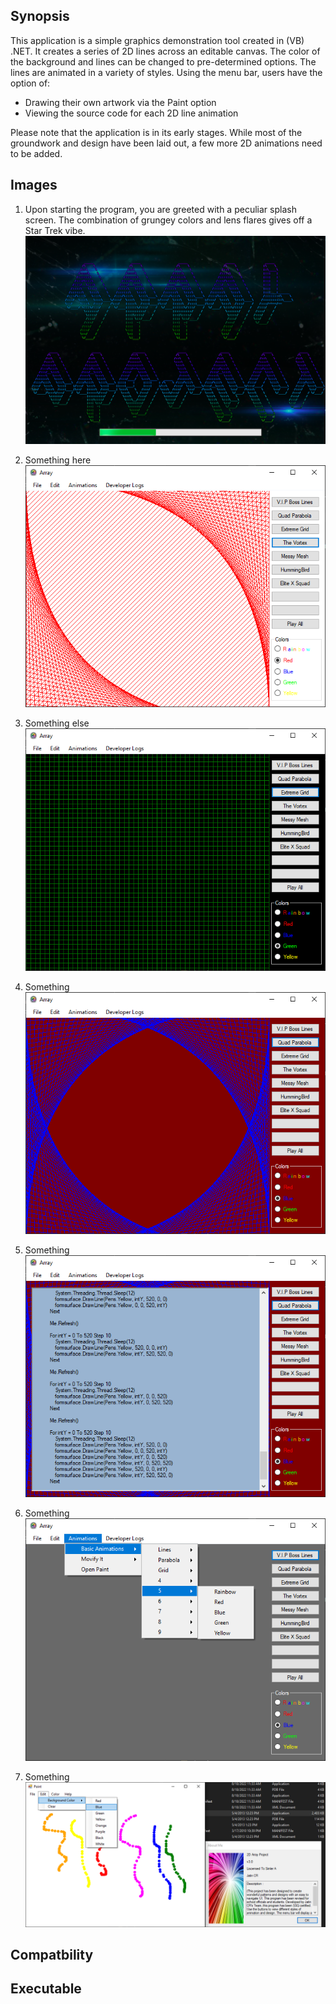 ## Synopsis
This application is a simple graphics demonstration tool created in (VB) .NET.
It creates a series of 2D lines across an editable canvas. The color of the
background and lines can be changed to pre-determined options. The lines are
animated in a variety of styles. Using the menu bar, users have the option of:

* Drawing their own artwork via the Paint option
* Viewing the source code for each 2D line animation

Please note that the application is in its early stages. While most of the
groundwork and design have been laid out, a few more 2D animations need to
be added.

## Images
1. Upon starting the program, you are greeted with a peculiar splash screen.
The combination of grungey colors and lens flares gives off a Star Trek
vibe.
![Startup](img-graphics/Graphics-1.png)

2. Something here
![First](img-graphics/Graphics-2.png)

3. Something else
![Grid](img-graphics/Graphics-3.PNG)

4. Something
![Parabola](img-graphics/Graphics-4.PNG)

5. Something
![Source](img-graphics/Graphics-5.PNG)

6. Something
![Options](img-graphics/Graphics-6.PNG)

7. Something
![Paint](img-graphics/Graphics-7.PNG)

## Compatbility
## Executable

